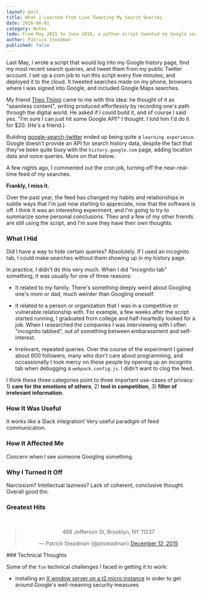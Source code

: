 ```yaml
---
layout: post
title: What I Learned From Live Tweeting My Search Queries
date: 2016-06-01
category: Notes
lede: From May 2015 to June 2016, a python script tweeted my Google searches in real time.  Here's what I learned.
author: Patrick Steadman
published: false
---
```


Last May, I wrote a script that would log into my Google history page, find my
most recent search queries, and tweet them from my public Twitter account.  I
set up a cron job to run this script every five minutes, and deployed it to the
cloud.  It tweeted searches made on my phone, browsers where I was signed into
Google, and included Google Maps searches.

My friend [Theo Thimo](https://twitter.com/theoooeooo) came to me with this
idea: he thought of it as "seamless content", writing produced effortlessly by
recording one's path through the digital world.  He asked if I could build it,
and of course I said yes.  "I'm sure I can just hit some Google API!" I thought.
I told him I'd do it for $20.  (He's a friend.)

Building
[google-search-twitter](https://github.com/ptsteadman/google-search-history)
ended up being quite a `learning experience`.  Google doesn't provide an API for
search history data, despite the fact that they've been quite busy with the
`history.google.com` page, adding location data and voice queries.  More on that
below.

A few nights ago, I commented out the cron job, turning off the near-real-time
feed of my searches. 

__Frankly, I miss it.__

Over the past year, the feed has changed my habits and relationships in subtle
ways that I'm just now starting to appreciate, now that the software is off.  I
think it was an interesting experiment, and I'm going to try to summarize some
personal conclusions.  Theo and a few of my other friends are still using the
script, and I'm sure they have their own thoughts.

### What I Hid

Did I have a way to hide certain queries?  Absolutely.  If I used an incognito
tab, I could make searches without them showing up in my history page.

In practice, I didn't do this very much.  When I did "incognito tab" something,
it was usually for one of three reasons:

- It related to my family.  There's something deeply weird about Googling one's
  mom or dad, much weirder than Googling oneself. 
  
- It related to a person or organization that I was in a competitive or
  vulnerable relationship with.  For example, a few weeks after the script
  started running, I graduated from college and half-heartedly looked for a job.
  When I researched the companies I was interviewing with I often "incognito
  tabbed", out of something between embarassment and self-interest.  

- Irrelevant, repeated queries.  Over the course of the experiment I gained
  about 600 followers, many who don't care about programming, and occassionally
  I took mercy on these people by opening up an incognito tab when debugging
  a `webpack.config.js`.  I didn't want to clog the feed.

I think these three categories point to three important use-cases of privacy: 1)
__care for the emotions of others__, 2) __tool in competition__, 3) __filter of
irrelevant information__.

### How It Was Useful

It works like a Slack integration!  Very useful paradigm of feed communication.

### How It Affected Me

Concern when I see someone Googling something.

### Why I Turned It Off

Narcissism?  Intellectual laziness?  Lack of coherent, conclusive thought.
Overall good tho.


### Greatest Hits

<br>

<center>
<blockquote class="twitter-tweet" data-lang="en"><p lang="en" dir="ltr">488 Jefferson St, Brooklyn, NY 11237</p>&mdash; Patrick Steadman (@ptsteadman) <a href="https://twitter.com/ptsteadman/status/675804340498464769">December 12, 2015</a></blockquote>
<script async src="//platform.twitter.com/widgets.js" charset="utf-8"></script>

</center>
### Technical Thoughts

Some of the `fun` technical challenges I faced in getting it to work:

- installing an [X window server on a t2.micro
  instance](https://www.youtube.com/watch?v=ZNTJWs0U-1s) in order to get around
  Google's well-meaning security measures


